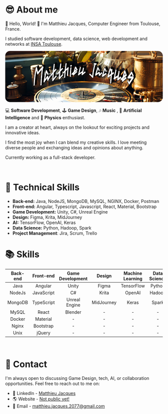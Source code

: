 

<h1> 😎 About me </h1>

👋 Hello, World! 👾 I'm Matthieu Jacques, Computer Engineer from Toulouse, France.

I studied software development, data science, web development and networks at [INSA Toulouse](https://www.insa-toulouse.fr/fr/index.html).

<div>
  <p align="center">
    <img src="./img/Banner_long.png" style="border-radius: 15px;" width="700" title="banner">
  </p>
</div>


💻 **Software Development**, 🕹️ **Game Design**, 🎶 **Music** , 🤖 **Artificial Intelligence** and 🧪 **Physics**  enthusiast.

I am a creator at heart, always on the lookout for exciting projects and innovative ideas.
 
I find the most joy when I can blend my creative skills. I love meeting diverse people and exchanging ideas and opinions about anything. 


Currently working as a full-stack developer.

<br>
<h1> 💼 Technical Skills </h1>

* **Back-end:** Java, NodeJS, MongoDB, MySQL, NGINX, Docker, Postman
* **Front-end:** Angular, Typescript, Javascript, React, Material, Bootstrap
* **Game Development:** Unity, C#, Unreal Engine
* **Design:** Figma, Krita, MidJourney
* **AI:** TensorFlow, OpenAI, Keras
* **Data Science:** Python, Hadoop, Spark
* **Project Management**: Jira, Scrum, Trello

<h1> 📚 Skills  </h1>

| Back-end  | Front-end  | Game Development | Design     | Machine Learning | Data Science | Project Management |
|:---------:|:----------:|:----------------:|:----------:|:----------------:|:------------:|:------------------:|
| Java      | Angular    | Unity            | Figma      | TensorFlow       | Python       | Jira               |
| NodeJs    | JavaScript | C#               | Krita      | OpenAI           | Hadoop       | Scrum              |
| MongoDB   | TypeScript | Unreal Engine    | MidJourney | Keras            | Spark        | Trello             |
| MySQL     | React      | Blender          | -          | -                | -            | -                  |
| Docker    | Material   | -                | -          | -                | -            | -                  | 
| Nginx     | Bootstrap  | -                | -          | -                | -            | -                  |
| Unix      | jQuery     | -                | -          | -                | -            | -                  |

<br>
<h1> 🤝 Contact </h1>

I'm always open to discussing Game Design, tech, AI, or collaboration opportunities. Feel free to reach out to me on:

- 💼 LinkedIn - [Matthieu Jacques](www.linkedin.com/in/matthieu-jck)
- 🌎 Website - [Not public yet!]()
- 📧 Email - matthieu.jacques.2077@gmail.com

